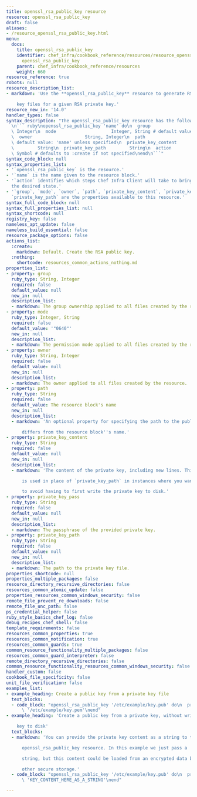 ```yaml
---
title: openssl_rsa_public_key resource
resource: openssl_rsa_public_key
draft: false
aliases:
- /resource_openssl_rsa_public_key.html
menu:
  docs:
    title: openssl_rsa_public_key
    identifier: chef_infra/cookbook_reference/resources/resource_openssl_rsa_public_key.md
      openssl_rsa_public_key
    parent: chef_infra/cookbook_reference/resources
    weight: 660
resource_reference: true
robots: null
resource_description_list:
- markdown: 'Use the **openssl_rsa_public_key** resource to generate RSA public

    key files for a given RSA private key.'
resource_new_in: '14.0'
handler_types: false
syntax_description: "The openssl_rsa_public_key resource has the following syntax:\n\
  \n``` ruby\nopenssl_rsa_public_key 'name' do\n  group                    String,\
  \ Integer\n  mode                     Integer, String # default value: \"0640\"\n\
  \  owner                    String, Integer\n  path                     String #\
  \ default value: 'name' unless specified\n  private_key_content      String\n  private_key_pass\
  \         String\n  private_key_path         String\n  action                  \
  \ Symbol # defaults to :create if not specified\nend\n```"
syntax_code_block: null
syntax_properties_list:
- '`openssl_rsa_public_key` is the resource.'
- '`name` is the name given to the resource block.'
- '`action` identifies which steps Chef Infra Client will take to bring the node into
  the desired state.'
- '`group`, `mode`, `owner`, `path`, `private_key_content`, `private_key_pass`, and
  `private_key_path` are the properties available to this resource.'
syntax_full_code_block: null
syntax_full_properties_list: null
syntax_shortcode: null
registry_key: false
nameless_apt_update: false
nameless_build_essential: false
resource_package_options: false
actions_list:
  :create:
    markdown: Default. Create the RSA public key.
  :nothing:
    shortcode: resources_common_actions_nothing.md
properties_list:
- property: group
  ruby_type: String, Integer
  required: false
  default_value: null
  new_in: null
  description_list:
  - markdown: The group ownership applied to all files created by the resource.
- property: mode
  ruby_type: Integer, String
  required: false
  default_value: '"0640"'
  new_in: null
  description_list:
  - markdown: The permission mode applied to all files created by the resource.
- property: owner
  ruby_type: String, Integer
  required: false
  default_value: null
  new_in: null
  description_list:
  - markdown: The owner applied to all files created by the resource.
- property: path
  ruby_type: String
  required: false
  default_value: The resource block's name
  new_in: null
  description_list:
  - markdown: 'An optional property for specifying the path to the public key if it

      differs from the resource block''s name.'
- property: private_key_content
  ruby_type: String
  required: false
  default_value: null
  new_in: null
  description_list:
  - markdown: 'The content of the private key, including new lines. This property

      is used in place of `private_key_path` in instances where you want

      to avoid having to first write the private key to disk.'
- property: private_key_pass
  ruby_type: String
  required: false
  default_value: null
  new_in: null
  description_list:
  - markdown: The passphrase of the provided private key.
- property: private_key_path
  ruby_type: String
  required: false
  default_value: null
  new_in: null
  description_list:
  - markdown: The path to the private key file.
properties_shortcode: null
properties_multiple_packages: false
resource_directory_recursive_directories: false
resources_common_atomic_update: false
properties_resources_common_windows_security: false
remote_file_prevent_re_downloads: false
remote_file_unc_path: false
ps_credential_helper: false
ruby_style_basics_chef_log: false
debug_recipes_chef_shell: false
template_requirements: false
resources_common_properties: true
resources_common_notification: true
resources_common_guards: true
common_resource_functionality_multiple_packages: false
resources_common_guard_interpreter: false
remote_directory_recursive_directories: false
common_resource_functionality_resources_common_windows_security: false
handler_custom: false
cookbook_file_specificity: false
unit_file_verification: false
examples_list:
- example_heading: Create a public key from a private key file
  text_blocks:
  - code_block: "openssl_rsa_public_key '/etc/example/key.pub' do\n  private_key_path\
      \ '/etc/example/key.pem'\nend"
- example_heading: 'Create a public key from a private key, without writing the private

    key to disk'
  text_blocks:
  - markdown: 'You can provide the private key content as a string to the

      openssl_rsa_public_key resource. In this example we just pass a

      string, but this content could be loaded from an encrypted data bag or

      other secure storage.'
  - code_block: "openssl_rsa_public_key '/etc/example/key.pub' do\n  private_key_content\
      \ 'KEY_CONTENT_HERE_AS_A_STRING'\nend"

---
```

